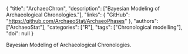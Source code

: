 {
  "title": "ArchaeoChron",
  "description": ["Bayesian Modeling of Archaeological Chronologies."],
  "links": {
    "GitHub": "https://github.com/ArchaeoStat/ArchaeoPhases"
  },
  "authors": ["ArchaeoStat"],
  "categories": ["R"],
  "tags": ["Chronological modelling"],
  "doi": null
}

<!-- Generated by csv2md.R – do not edit by hand -->

Bayesian Modeling of Archaeological Chronologies.